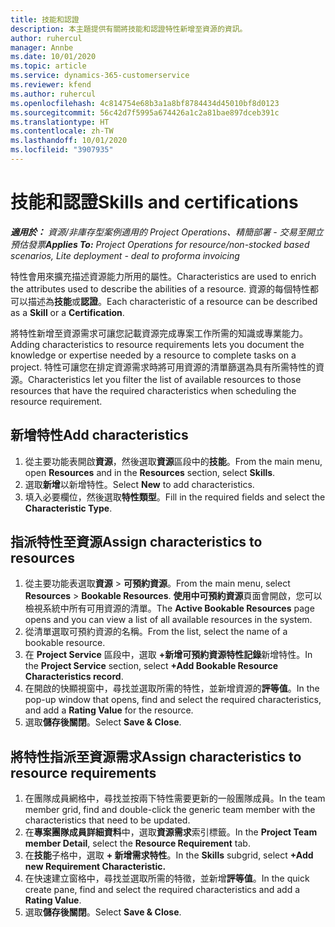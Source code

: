 ```yaml
---
title: 技能和認證
description: 本主題提供有關將技能和認證特性新增至資源的資訊。
author: ruhercul
manager: Annbe
ms.date: 10/01/2020
ms.topic: article
ms.service: dynamics-365-customerservice
ms.reviewer: kfend
ms.author: ruhercul
ms.openlocfilehash: 4c814754e68b3a1a8bf8784434d45010bf8d0123
ms.sourcegitcommit: 56c42d7f5995a674426a1c2a81bae897dceb391c
ms.translationtype: HT
ms.contentlocale: zh-TW
ms.lasthandoff: 10/01/2020
ms.locfileid: "3907935"
---
```

# <a name="skills-and-certifications"></a><span data-ttu-id="c2b61-103">技能和認證</span><span class="sxs-lookup"><span data-stu-id="c2b61-103">Skills and certifications</span></span>
<span data-ttu-id="c2b61-104">_**適用於：** 資源/非庫存型案例適用的 Project Operations、精簡部署 - 交易至開立預估發票_</span><span class="sxs-lookup"><span data-stu-id="c2b61-104">_**Applies To:** Project Operations for resource/non-stocked based scenarios, Lite deployment - deal to proforma invoicing_</span></span>

<span data-ttu-id="c2b61-105">特性會用來擴充描述資源能力所用的屬性。</span><span class="sxs-lookup"><span data-stu-id="c2b61-105">Characteristics are used to enrich the attributes used to describe the abilities of a resource.</span></span> <span data-ttu-id="c2b61-106">資源的每個特性都可以描述為**技能**或**認證**。</span><span class="sxs-lookup"><span data-stu-id="c2b61-106">Each characteristic of a resource can be described as a **Skill** or a **Certification**.</span></span>

<span data-ttu-id="c2b61-107">將特性新增至資源需求可讓您記載資源完成專案工作所需的知識或專業能力。</span><span class="sxs-lookup"><span data-stu-id="c2b61-107">Adding characteristics to resource requirements lets you document the knowledge or expertise needed by a resource to complete tasks on a project.</span></span> <span data-ttu-id="c2b61-108">特性可讓您在排定資源需求時將可用資源的清單篩選為具有所需特性的資源。</span><span class="sxs-lookup"><span data-stu-id="c2b61-108">Characteristics let you filter the list of available resources to those resources that have the required characteristics when scheduling the resource requirement.</span></span>

## <a name="add-characteristics"></a><span data-ttu-id="c2b61-109">新增特性</span><span class="sxs-lookup"><span data-stu-id="c2b61-109">Add characteristics</span></span>

1. <span data-ttu-id="c2b61-110">從主要功能表開啟**資源**，然後選取**資源**區段中的**技能**。</span><span class="sxs-lookup"><span data-stu-id="c2b61-110">From the main menu, open **Resources** and in the **Resources** section, select **Skills**.</span></span>
2. <span data-ttu-id="c2b61-111">選取**新增**以新增特性。</span><span class="sxs-lookup"><span data-stu-id="c2b61-111">Select **New** to add characteristics.</span></span>
3. <span data-ttu-id="c2b61-112">填入必要欄位，然後選取**特性類型**。</span><span class="sxs-lookup"><span data-stu-id="c2b61-112">Fill in the required fields and select the **Characteristic Type**.</span></span>

## <a name="assign-characteristics-to-resources"></a><span data-ttu-id="c2b61-113">指派特性至資源</span><span class="sxs-lookup"><span data-stu-id="c2b61-113">Assign characteristics to resources</span></span>

1. <span data-ttu-id="c2b61-114">從主要功能表選取**資源** > **可預約資源**。</span><span class="sxs-lookup"><span data-stu-id="c2b61-114">From the main menu, select **Resources** > **Bookable Resources**.</span></span> <span data-ttu-id="c2b61-115">**使用中可預約資源**頁面會開啟，您可以檢視系統中所有可用資源的清單。</span><span class="sxs-lookup"><span data-stu-id="c2b61-115">The **Active Bookable Resources** page opens and you can view a list of all available resources in the system.</span></span>
2. <span data-ttu-id="c2b61-116">從清單選取可預約資源的名稱。</span><span class="sxs-lookup"><span data-stu-id="c2b61-116">From the list, select the name of a bookable resource.</span></span>
3. <span data-ttu-id="c2b61-117">在 **Project Service** 區段中，選取 **+新增可預約資源特性記錄**新增特性。</span><span class="sxs-lookup"><span data-stu-id="c2b61-117">In the **Project Service** section, select **+Add Bookable Resource Characteristics record**.</span></span>
4. <span data-ttu-id="c2b61-118">在開啟的快顯視窗中，尋找並選取所需的特性，並新增資源的**評等值**。</span><span class="sxs-lookup"><span data-stu-id="c2b61-118">In the pop-up window that opens, find and select the required characteristics, and add a **Rating Value** for the resource.</span></span>
5. <span data-ttu-id="c2b61-119">選取**儲存後關閉**。</span><span class="sxs-lookup"><span data-stu-id="c2b61-119">Select **Save & Close**.</span></span>

## <a name="assign-characteristics-to-resource-requirements"></a><span data-ttu-id="c2b61-120">將特性指派至資源需求</span><span class="sxs-lookup"><span data-stu-id="c2b61-120">Assign characteristics to resource requirements</span></span>

1. <span data-ttu-id="c2b61-121">在團隊成員網格中，尋找並按兩下特性需要更新的一般團隊成員。</span><span class="sxs-lookup"><span data-stu-id="c2b61-121">In the team member grid, find and double-click the generic team member with the characteristics that need to be updated.</span></span>
2. <span data-ttu-id="c2b61-122">在**專案團隊成員詳細資料**中，選取**資源需求**索引標籤。</span><span class="sxs-lookup"><span data-stu-id="c2b61-122">In the **Project Team member Detail**, select the **Resource Requirement** tab.</span></span>
3. <span data-ttu-id="c2b61-123">在**技能**子格中，選取 **+ 新增需求特性**。</span><span class="sxs-lookup"><span data-stu-id="c2b61-123">In the **Skills** subgrid, select **+Add new Requirement Characteristic.**</span></span>
4. <span data-ttu-id="c2b61-124">在快速建立窗格中，尋找並選取所需的特徵，並新增**評等值**。</span><span class="sxs-lookup"><span data-stu-id="c2b61-124">In the quick create pane, find and select the required characteristics and add a **Rating Value**.</span></span>
5. <span data-ttu-id="c2b61-125">選取**儲存後關閉**。</span><span class="sxs-lookup"><span data-stu-id="c2b61-125">Select **Save & Close**.</span></span>